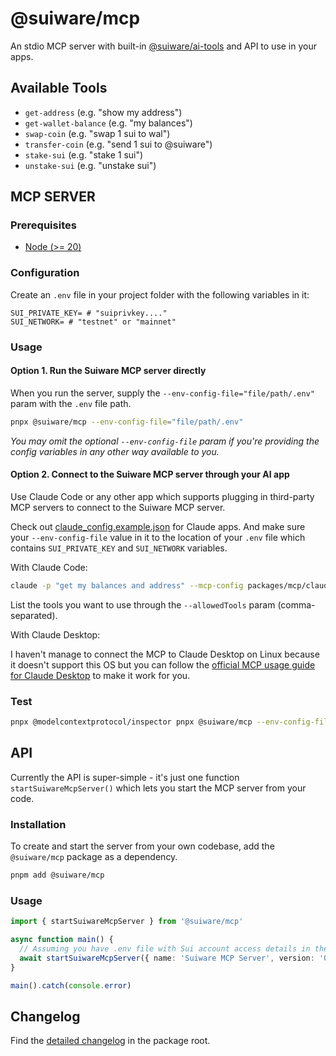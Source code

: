 # @suiware/mcp

An stdio MCP server with built-in [@suiware/ai-tools](https://www.npmjs.com/package/@suiware/ai-tools) and API to use in your apps.

## Available Tools

- `get-address` (e.g. "show my address")
- `get-wallet-balance` (e.g. "my balances")
- `swap-coin` (e.g. "swap 1 sui to wal")
- `transfer-coin` (e.g. "send 1 sui to @suiware")
- `stake-sui` (e.g. "stake 1 sui")
- `unstake-sui` (e.g. "unstake sui")

## MCP SERVER

### Prerequisites

- [Node (>= 20)](https://nodejs.org/en/download/)

### Configuration

Create an `.env` file in your project folder with the following variables in it:

```environment
SUI_PRIVATE_KEY= # "suiprivkey...."
SUI_NETWORK= # "testnet" or "mainnet"
```

### Usage

#### Option 1. Run the Suiware MCP server directly

When you run the server, supply the `--env-config-file="file/path/.env"` param with the `.env` file path.

```bash
pnpx @suiware/mcp --env-config-file="file/path/.env"
```

_You may omit the optional `--env-config-file` param if you're providing the config variables in any other way available to you._

#### Option 2. Connect to the Suiware MCP server through your AI app

Use Claude Code or any other app which supports plugging in third-party MCP servers to connect to the Suiware MCP server.

Check out [claude_config.example.json](/packages/mcp/claude_config.example.json) for Claude apps.
And make sure your `--env-config-file` value in it to the location of your `.env` file which contains `SUI_PRIVATE_KEY` and `SUI_NETWORK` variables.

With Claude Code:

```bash
claude -p "get my balances and address" --mcp-config packages/mcp/claude_config.example.json --allowedTools "mcp__suiware-mcp__get-wallet-balance,mcp__suiware-mcp__get-address"
```

List the tools you want to use through the `--allowedTools` param (comma-separated).

With Claude Desktop:

I haven't manage to connect the MCP to Claude Desktop on Linux because it doesn't support this OS but you can follow
the [official MCP usage guide for Claude Desktop](https://modelcontextprotocol.io/quickstart/user#mac-os-linux) to make it work for you.

### Test

```bash
pnpx @modelcontextprotocol/inspector pnpx @suiware/mcp --env-config-file="file/path/.env"
```

## API

Currently the API is super-simple - it's just one function `startSuiwareMcpServer()` which lets you start the MCP server from your code. 

### Installation

To create and start the server from your own codebase, add the `@suiware/mcp` package as a dependency.

```bash
pnpm add @suiware/mcp
```

### Usage

```ts
import { startSuiwareMcpServer } from '@suiware/mcp'

async function main() {
  // Assuming you have .env file with Sui account access details in the same folder.
  await startSuiwareMcpServer({ name: 'Suiware MCP Server', version: '0.1.0' })
}

main().catch(console.error)
```

## Changelog

Find the [detailed changelog](/packages/mcp/CHANGELOG.md) in the package root.
